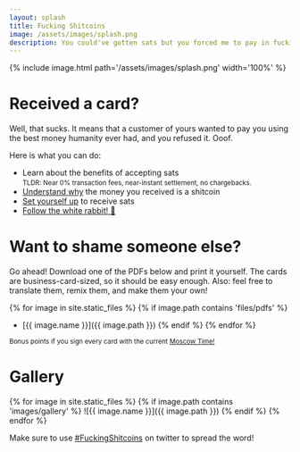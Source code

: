 ```yaml
---
layout: splash
title: Fucking Shitcoins
image: /assets/images/splash.png
description: You could've gotten sats but you forced me to pay in fucking shitcoins instead.
---
```


{% include image.html path='/assets/images/splash.png' width='100%' %}

# Received a card?

Well, that sucks. It means that a customer of yours wanted to pay you using the best money humanity ever had, and you refused it. Ooof.

Here is what you can do:

- Learn about the benefits of accepting sats<br/>
  <small>TLDR: Near 0% transaction fees, near-instant settlement, no chargebacks.</small>
- [Understand why][wtf] the money you received is a shitcoin
- [Set yourself up][local] to receive sats
- [Follow the white rabbit! 🐇][br]

[wtf]: https://wtfhappenedin1971.com/
[local]: https://bitcoinforlocalbusiness.com/
[br]: https://bitcoin-resources.com

# Want to shame someone else?

Go ahead! Download one of the PDFs below and print it yourself. The cards are business-card-sized, so it should be easy enough. Also: feel free to translate them, remix them, and make them your own!

{% for image in site.static_files %}
{% if image.path contains 'files/pdfs' %}
- [{{ image.name }}]({{ image.path }})
{% endif %}
{% endfor %}

<small>Bonus points if you sign every card with the current [Moscow Time!][mt]</small>

# Gallery

{% for image in site.static_files %}
{% if image.path contains 'images/gallery' %}
![{{ image.name }}]({{ image.path }})
{% endif %}
{% endfor %}

Make sure to use [#FuckingShitcoins][hashtag] on twitter to spread the word!

[mt]: https://twitter.com/moscowTimeBot/
[hashtag]: https://twitter.com/hashtag/FuckingShitcoins
